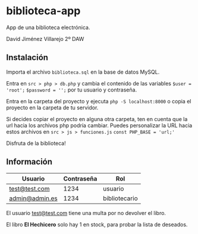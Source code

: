 # biblioteca-app

App de una biblioteca electrónica.

David Jiménez Villarejo 2º DAW

## Instalación

Importa el archivo `biblioteca.sql` en la base de datos MySQL.

Entra en `src > php > db.php` y cambia el contenido de las variables `$user = 'root';` `$password = '';` por tu usuario y contraseña.

Entra en la carpeta del proyecto y ejecuta `php -S localhost:8000` o copia el proyecto en la carpeta de tu servidor.

Si decides copiar el proyecto en alguna otra carpeta, ten en cuenta que la url hacia los archivos php podría cambiar. Puedes personalizar la URL hacia estos archivos en `src > js > funciones.js` `const PHP_BASE = 'url;'`

Disfruta de la biblioteca!

## Información

| Usuario            | Contraseña  | Rol           |
| -----------        | ----------- | -----------   |
| test@test.com      | 1234        | usuario       |
| admin@admin.es     | 1234        | bibliotecario |

El usuario test@test.com tiene una multa por no devolver el libro.

El libro <strong>El Hechicero</strong> solo hay 1 en stock, para probar la lista de deseados.
